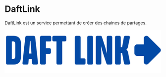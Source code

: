 # DaftLink

DaftLink est un service permettant de créer des chaines de partages.

![Logo DaftLink horizontal](https://github.com/DaftLink-com/.github/blob/main/profile/logo_org_DAFT_LINK.png)